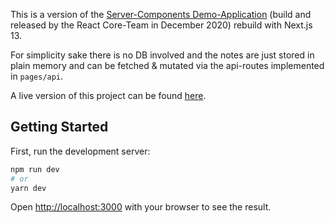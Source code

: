 This is a version of the [Server-Components Demo-Application](https://github.com/reactjs/server-components-demo) (build and released by the React Core-Team in December 2020) rebuild with Next.js 13.

For simplicity sake there is no DB involved and the notes are just stored in plain memory and can be fetched & mutated via the api-routes implemented in `pages/api`.

A live version of this project can be found [here](https://next13-notes-app.vercel.app/).

## Getting Started

First, run the development server:

```bash
npm run dev
# or
yarn dev
```

Open [http://localhost:3000](http://localhost:3000) with your browser to see the result.